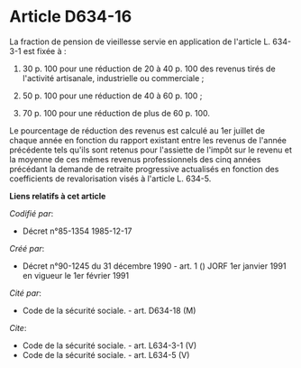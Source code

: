 # Article D634-16

La fraction de pension de vieillesse servie en application de l'article L. 634-3-1 est fixée à :

1. 30 p. 100 pour une réduction de 20 à 40 p. 100 des revenus tirés de l'activité artisanale, industrielle ou commerciale ;

2. 50 p. 100 pour une réduction de 40 à 60 p. 100 ;

3. 70 p. 100 pour une réduction de plus de 60 p. 100.

Le pourcentage de réduction des revenus est calculé au 1er juillet de chaque année en fonction du rapport existant entre les
revenus de l'année précédente tels qu'ils sont retenus pour l'assiette de l'impôt sur le revenu et la moyenne de ces mêmes
revenus professionnels des cinq années précédant la demande de retraite progressive actualisés en fonction des coefficients
de revalorisation visés à l'article L. 634-5.

**Liens relatifs à cet article**

_Codifié par_:

  - Décret n°85-1354 1985-12-17

_Créé par_:

  - Décret n°90-1245 du 31 décembre 1990 - art. 1 () JORF 1er janvier 1991 en vigueur le 1er février 1991

_Cité par_:

  - Code de la sécurité sociale. - art. D634-18 (M)

_Cite_:

  - Code de la sécurité sociale. - art. L634-3-1 (V)
  - Code de la sécurité sociale. - art. L634-5 (V)
